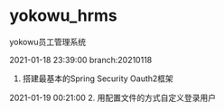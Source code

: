 # yokowu_hrms
yokowu员工管理系统


2021-01-18 23:39:00
branch:20210118
1. 搭建最基本的Spring Security Oauth2框架

2021-01-19 00:21:00
2. 用配置文件的方式自定义登录用户